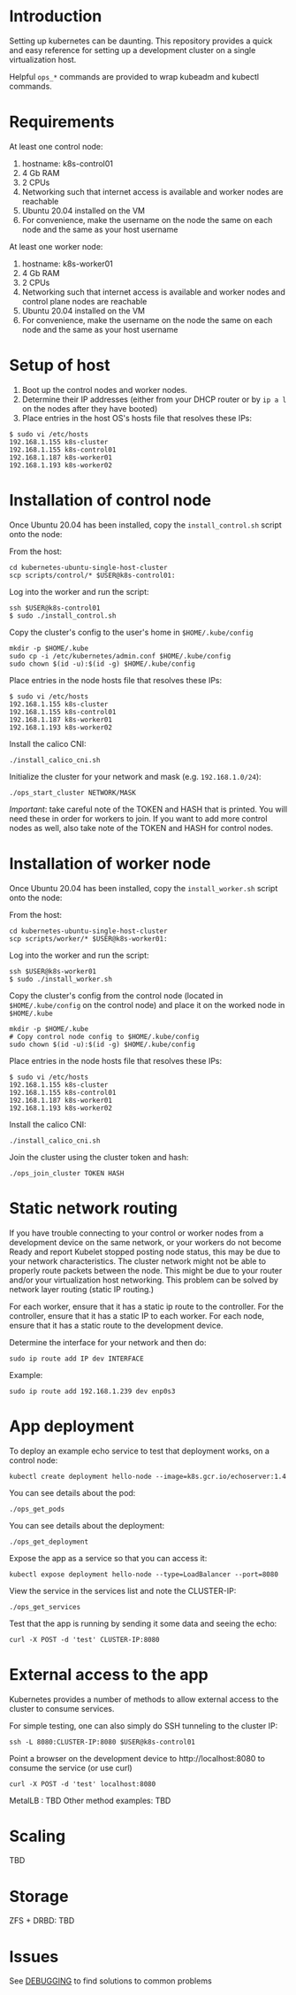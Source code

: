 # Introduction

Setting up kubernetes can be daunting. This repository provides a quick and easy reference for setting up a development cluster on a single virtualization host.

Helpful ```ops_*``` commands are provided to wrap kubeadm and kubectl commands.

# Requirements

At least one control node:

1. hostname: k8s-control01
2. 4 Gb RAM
3. 2 CPUs
4. Networking such that internet access is available and worker nodes are reachable
5. Ubuntu 20.04 installed on the VM
6. For convenience, make the username on the node the same on each node and the same as your host username

At least one worker node:

1. hostname: k8s-worker01
2. 4 Gb RAM
3. 2 CPUs
4. Networking such that internet access is available and worker nodes and control plane nodes are reachable
5. Ubuntu 20.04 installed on the VM
6. For convenience, make the username on the node the same on each node and the same as your host username

# Setup of host

1. Boot up the control nodes and worker nodes.
2. Determine their IP addresses (either from your DHCP router or by ```ip a l``` on the nodes after they have booted)
3. Place entries in the host OS's hosts file that resolves these IPs:

```
$ sudo vi /etc/hosts
192.168.1.155 k8s-cluster
192.168.1.155 k8s-control01
192.168.1.187 k8s-worker01
192.168.1.193 k8s-worker02
```

# Installation of control node

Once Ubuntu 20.04 has been installed, copy the ```install_control.sh``` script onto the node:

From the host:

```
cd kubernetes-ubuntu-single-host-cluster
scp scripts/control/* $USER@k8s-control01:
```

Log into the worker and run the script:

```
ssh $USER@k8s-control01
$ sudo ./install_control.sh
```

Copy the cluster's config to the user's home in ```$HOME/.kube/config```
```
mkdir -p $HOME/.kube
sudo cp -i /etc/kubernetes/admin.conf $HOME/.kube/config
sudo chown $(id -u):$(id -g) $HOME/.kube/config
```

Place entries in the node hosts file that resolves these IPs:

```
$ sudo vi /etc/hosts
192.168.1.155 k8s-cluster
192.168.1.155 k8s-control01
192.168.1.187 k8s-worker01
192.168.1.193 k8s-worker02
```

Install the calico CNI:
```
./install_calico_cni.sh
```


Initialize the cluster for your network and mask (e.g. ```192.168.1.0/24```):
```
./ops_start_cluster NETWORK/MASK
```

*Important*: take careful note of the TOKEN and HASH that is printed. You will need these in order for workers to join. If you want to add more control nodes as well, also take note of the TOKEN and HASH for control nodes.

# Installation of worker node

Once Ubuntu 20.04 has been installed, copy the ```install_worker.sh``` script onto the node:

From the host:

```
cd kubernetes-ubuntu-single-host-cluster
scp scripts/worker/* $USER@k8s-worker01:
```

Log into the worker and run the script:

```
ssh $USER@k8s-worker01
$ sudo ./install_worker.sh
```

Copy the cluster's config from the control node (located in ```$HOME/.kube/config``` on the control node) and place it on the worked node in ```$HOME/.kube```

```
mkdir -p $HOME/.kube
# Copy control node config to $HOME/.kube/config
sudo chown $(id -u):$(id -g) $HOME/.kube/config
```

Place entries in the node hosts file that resolves these IPs:

```
$ sudo vi /etc/hosts
192.168.1.155 k8s-cluster
192.168.1.155 k8s-control01
192.168.1.187 k8s-worker01
192.168.1.193 k8s-worker02
```

Install the calico CNI:
```
./install_calico_cni.sh
```

Join the cluster using the cluster token and hash:

```
./ops_join_cluster TOKEN HASH
```

# Static network routing

If you have trouble connecting to your control or worker nodes from a development device on the same network, or your workers do not become Ready and
report Kubelet stopped posting node status, this may be due to your network
characteristics. The cluster network might not be able to properly route packets between the node. This might be due to your router and/or your virtualization host networking. This problem can be solved by network layer
routing (static IP routing.)

For each worker, ensure that it has a static ip route to the controller.
For the controller, ensure that it has a static IP to each worker.
For each node, ensure that it has a static route to the development device.

Determine the interface for your network and then do:
```
sudo ip route add IP dev INTERFACE
```

Example:
```
sudo ip route add 192.168.1.239 dev enp0s3
```

# App deployment

To deploy an example echo service to test that deployment works, on a control node:

```
kubectl create deployment hello-node --image=k8s.gcr.io/echoserver:1.4
```

You can see details about the pod:

```
./ops_get_pods
```

You can see details about the deployment:

```
./ops_get_deployment
```

Expose the app as a service so that you can access it:
```
kubectl expose deployment hello-node --type=LoadBalancer --port=8080
```

View the service in the services list and note the CLUSTER-IP:
```
./ops_get_services
```

Test that the app is running by sending it some data and seeing the echo:
```
curl -X POST -d 'test' CLUSTER-IP:8080
```

# External access to the app
Kubernetes provides a number of methods to allow external access to the cluster to consume services.

For simple testing, one can also simply do SSH tunneling to the cluster IP:

```
ssh -L 8080:CLUSTER-IP:8080 $USER@k8s-control01
```

Point a browser on the development device to http://localhost:8080 to consume the service (or use curl)

```
curl -X POST -d 'test' localhost:8080
```

MetalLB : TBD
Other method examples: TBD

# Scaling

TBD

# Storage

ZFS + DRBD: TBD

# Issues

See [DEBUGGING](DEBUGGING.md) to find solutions to common problems